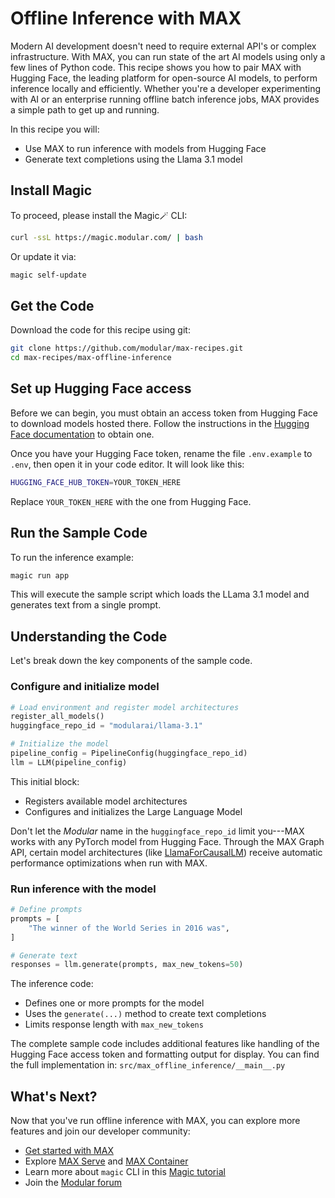 # Offline Inference with MAX

Modern AI development doesn't need to require external API's or complex infrastructure. With MAX, you can run state of the art AI models using only a few lines of Python code. This recipe shows you how to pair MAX with Hugging Face, the leading platform for open-source AI models, to perform inference locally and efficiently. Whether you're a developer experimenting with AI or an enterprise running offline batch inference jobs, MAX provides a simple path to get up and running.

In this recipe you will:

- Use MAX to run inference with models from Hugging Face
- Generate text completions using the Llama 3.1 model

## Install Magic

To proceed, please install the Magic🪄 CLI:

```bash
curl -ssL https://magic.modular.com/ | bash
```

Or update it via:

```bash
magic self-update
```

## Get the Code

Download the code for this recipe using git:

```bash
git clone https://github.com/modular/max-recipes.git
cd max-recipes/max-offline-inference
```

## Set up Hugging Face access

Before we can begin, you must obtain an access token from Hugging Face to download models hosted there. Follow the instructions in the [Hugging Face documentation](https://huggingface.co/docs/hub/en/security-tokens) to obtain one.

Once you have your Hugging Face token, rename the file `.env.example` to `.env`, then open it in your code editor. It will look like this:

```bash
HUGGING_FACE_HUB_TOKEN=YOUR_TOKEN_HERE
```

Replace `YOUR_TOKEN_HERE` with the one from Hugging Face.

## Run the Sample Code

To run the inference example:

```bash
magic run app
```

This will execute the sample script which loads the LLama 3.1 model and generates text from a single prompt.

## Understanding the Code

Let's break down the key components of the sample code.

### Configure and initialize model

```python
# Load environment and register model architectures
register_all_models()
huggingface_repo_id = "modularai/llama-3.1"

# Initialize the model
pipeline_config = PipelineConfig(huggingface_repo_id)
llm = LLM(pipeline_config)
```

This initial block:

- Registers available model architectures
- Configures and initializes the Large Language Model

Don't let the *Modular* name in the `huggingface_repo_id` limit you---MAX works with any PyTorch model from Hugging Face. Through the MAX Graph API, certain model architectures (like [LlamaForCausalLM](https://huggingface.co/docs/transformers/v4.48.0/en/model_doc/llama#transformers.LlamaForCausalLM)) receive automatic performance optimizations when run with MAX.

### Run inference with the model

```python
# Define prompts
prompts = [
    "The winner of the World Series in 2016 was",
]

# Generate text
responses = llm.generate(prompts, max_new_tokens=50)
```

The inference code:

- Defines one or more prompts for the model
- Uses the `generate(...)` method to create text completions
- Limits response length with `max_new_tokens`

The complete sample code includes additional features like handling of the Hugging Face access token and formatting output for display. You can find the full implementation in: `src/max_offline_inference/__main__.py`

## What's Next?

Now that you've run offline inference with MAX, you can explore more features and join our developer community:

- [Get started with MAX](https://docs.modular.com/max/get-started)
- Explore [MAX Serve](https://docs.modular.com/max/serve) and [MAX Container](https://docs.modular.com/max/container/)
- Learn more about `magic` CLI in this [Magic tutorial](https://docs.modular.com/max/tutorials/magic)
- Join the [Modular forum](https://forum.modular.com/)
